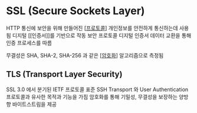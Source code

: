 # SSL (Secure Sockets Layer)

HTTP 통신에 보안을 위해 만들어진 [[프로토콜]]
개인정보를 안전하게 통신하는데 사용됨
디지털 [[인증서]]를 기반으로 작동
보안 프로토콜
디지털 인증서 데이터 교환을 통해 인증 프로세스를 따름

무결성은 SHA, SHA-2, SHA-256 과 같은 [[암호화]] 알고리즘으로 측정됨



## TLS (Transport Layer Security)

SSL 3.0 에서 분기된 IETF 프로토콜 표준
SSH Transport 와 User Authentication 프로토콜과 유사한 목적과 기능을 가짐
암호화를 통해 기밀성, 무결성을 보장하는 양방향 바이트스트림을 제공

[//begin]: # "Autogenerated link references for markdown compatibility"
[프로토콜]: 프로토콜.md "프로토콜"
[암호화]: 암호화.md "암호화"
[//end]: # "Autogenerated link references"